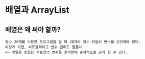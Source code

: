 # 배열과 ArrayList


## 배열은 왜 써야 할까?
    정수 20개를 이용한 프로그램을 할 때 20개의 정수 타입의 변수를 선언해야 한다.   
    이렇게 되면, 비효율적이고 변수 관리도 힘들다 
    => 배열은 동일한 자료형의 변수를 한꺼번에 순차적으로 관리 할 수 있다.



